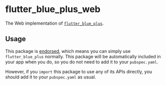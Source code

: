 # flutter_blue_plus_web

The Web implementation of [`flutter_blue_plus`][1].

## Usage

This package is [endorsed][2], which means you can simply use `flutter_blue_plus`
normally. This package will be automatically included in your app when you do,
so you do not need to add it to your `pubspec.yaml`.

However, if you `import` this package to use any of its APIs directly, you
should add it to your `pubspec.yaml` as usual.

[1]: https://pub.dev/packages/flutter_blue_plus
[2]: https://flutter.dev/to/endorsed-federated-plugin
